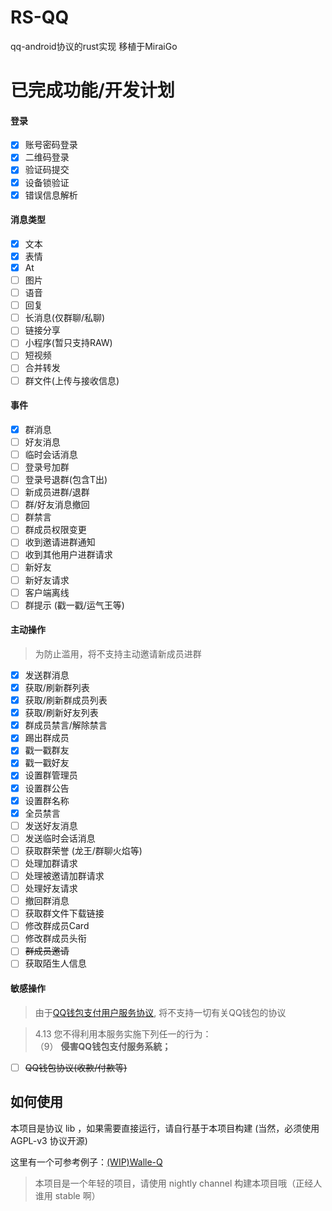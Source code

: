 # RS-QQ
qq-android协议的rust实现 移植于MiraiGo


# 已完成功能/开发计划
#### 登录
- [x] 账号密码登录
- [x] 二维码登录
- [x] 验证码提交
- [x] 设备锁验证
- [x] 错误信息解析

#### 消息类型
- [x] 文本
- [x] 表情
- [x] At
- [ ] 图片
- [ ] 语音
- [ ] 回复
- [ ] 长消息(仅群聊/私聊)
- [ ] 链接分享
- [ ] 小程序(暂只支持RAW)
- [ ] 短视频
- [ ] 合并转发
- [ ] 群文件(上传与接收信息)

#### 事件
- [x] 群消息
- [ ] 好友消息
- [ ] 临时会话消息
- [ ] 登录号加群
- [ ] 登录号退群(包含T出)
- [ ] 新成员进群/退群
- [ ] 群/好友消息撤回 
- [ ] 群禁言
- [ ] 群成员权限变更
- [ ] 收到邀请进群通知
- [ ] 收到其他用户进群请求
- [ ] 新好友
- [ ] 新好友请求
- [ ] 客户端离线
- [ ] 群提示 (戳一戳/运气王等) 

#### 主动操作
> 为防止滥用，将不支持主动邀请新成员进群

- [x] 发送群消息
- [x] 获取/刷新群列表
- [x] 获取/刷新群成员列表
- [x] 获取/刷新好友列表
- [x] 群成员禁言/解除禁言
- [x] 踢出群成员
- [x] 戳一戳群友
- [x] 戳一戳好友
- [x] 设置群管理员
- [x] 设置群公告
- [x] 设置群名称
- [x] 全员禁言
- [ ] 发送好友消息
- [ ] 发送临时会话消息
- [ ] 获取群荣誉 (龙王/群聊火焰等)
- [ ] 处理加群请求
- [ ] 处理被邀请加群请求
- [ ] 处理好友请求
- [ ] 撤回群消息
- [ ] 获取群文件下载链接
- [ ] 修改群成员Card
- [ ] 修改群成员头衔
- [ ] ~~群成员邀请~~
- [ ] 获取陌生人信息

#### 敏感操作
> 由于[QQ钱包支付用户服务协议](https://www.tenpay.com/v2/html5/basic/public/agreement/protocol_mqq_pay.shtml), 将不支持一切有关QQ钱包的协议

>4.13 您不得利用本服务实施下列任一的行为：
>\
>     （9） **侵害QQ钱包支付服务系統；**

- [ ] ~~QQ钱包协议(收款/付款等)~~


## 如何使用

本项目是协议 lib ，如果需要直接运行，请自行基于本项目构建 (当然，必须使用 AGPL-v3 协议开源)

这里有一个可参考例子：[(WIP)Walle-Q](https://github.com/abrahum/walle-q)

> 本项目是一个年轻的项目，请使用 nightly channel 构建本项目哦（正经人谁用 stable 啊）

